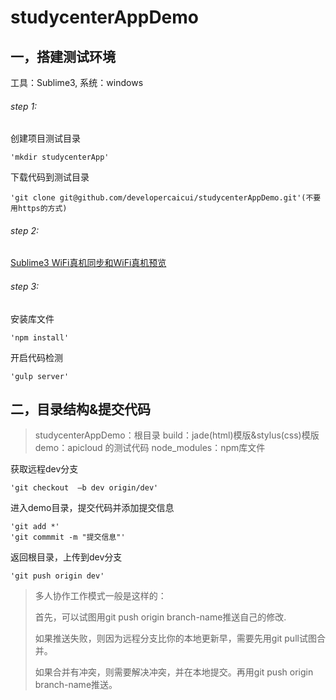 # studycenterAppDemo
## 一，搭建测试环境
工具：Sublime3, 系统：windows
######  step 1:

创建项目测试目录
	
	'mkdir studycenterApp'	
下载代码到测试目录
	
	'git clone git@github.com/developercaicui/studycenterAppDemo.git'(不要用https的方式)
###### step 2:
[Sublime3 WiFi真机同步和WiFi真机预览](http://docs.apicloud.com/Dev-Tools/sublime-wifi-sync)

	
######  step 3:
安装库文件
	
	'npm install'
开启代码检测

	'gulp server'

## 二，目录结构&提交代码
> studycenterAppDemo：根目录
> 	build：jade(html)模版&stylus(css)模版
> 	demo：apicloud 的测试代码
> 	node_modules：npm库文件

获取远程dev分支
	
	'git checkout  –b dev origin/dev'
进入demo目录，提交代码并添加提交信息
	
	'git add *'
	'git commmit -m "提交信息"'
返回根目录，上传到dev分支
		
	'git push origin dev'

>多人协作工作模式一般是这样的：
>
>首先，可以试图用git push origin branch-name推送自己的修改.
>
>如果推送失败，则因为远程分支比你的本地更新早，需要先用git pull试图合并。
>
>如果合并有冲突，则需要解决冲突，并在本地提交。再用git push origin branch-name推送。